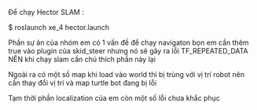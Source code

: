 Để chạy Hector SLAM :

$ roslaunch xe_4 hector.launch 

Phần sự án của nhóm em có 1 vấn đề để chạy navigaton bọn em cần thêm
 <broadcastTF>true</broadcastTF>
vào plugin của skid_steer nhưng nó sẽ gây ra lỗi TF_REPEATED_DATA
NÊN khi chạy slam cần chú thích phần này lại 


Ngoài ra có một số map khi load vào world thì bị trùng với vị trí robot nên cần thay đổi vị trí và map turtle bot đang bị lỗi 

Tạm thời phần localization của em còn một số lỗi chưa khắc phục 
